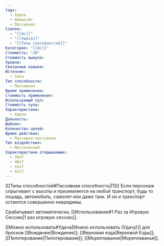 ```yaml
---
tags:
  - Удача
  - Навык/Ас
  - Пассивная
Ссылки:
  - "[[Ас]]"
  - "[[Удача]]"
  - "[[Типы способностей]]"
Категория: "[[Ас]]"
Стоимость: "20"
Стоимость выкупа: 
Уровни: 
Связанные навыки: 
Источник:
  - Сила
Тип способности:
  - Пассивная
Время применения: 
Стоимость применения: 
Используемый пул: 
Стоимость пула: 
Характеристики:
  - Удача
Дальность: 
Шаблон: 
Количество целей: 
Время действия:
  - Пассивно-постоянно
Тип воздействия:
  - Мистический
Характеристики открываемые:
  - 39x7
  - 40x7
  - 41x7
  - 42x7
---
```

([[Типы способностей#Пассивная способность|П]]) Если персонаж спрыгивает с высоты и приземляется на любой транспорт, будь то лошадь, автомобиль, самолет или даже танк. И он и транспорт остаются совершенно невредимы.

Срабатывает автоматически, [[Использование#1 Раз за Игровую Сессию|1 раз игровую сессию]]. 

[[Можно использовать#Удача|Можно использовать (Удачу)]] для бросков [[Вождение|Вождения]];  [[Верховая езда|Верховой Езды]]; [[Пилотирование|Пилотирования]]; [[Мореплавание|Мореплаванья]]. 